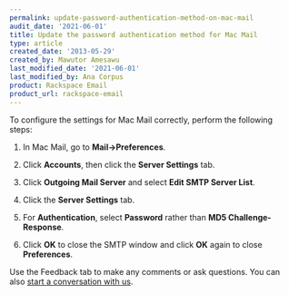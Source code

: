 ```yaml
---
permalink: update-password-authentication-method-on-mac-mail
audit_date: '2021-06-01'
title: Update the password authentication method for Mac Mail
type: article
created_date: '2013-05-29'
created_by: Mawutor Amesawu
last_modified_date: '2021-06-01'
last_modified_by: Ana Corpus
product: Rackspace Email
product_url: rackspace-email
---
```


To configure the settings for Mac Mail correctly, perform the following steps:

1. In Mac Mail, go to **Mail->Preferences**.

2. Click **Accounts**, then click the **Server Settings** tab.

3. Click **Outgoing Mail Server** and select **Edit SMTP Server List**.

4. Click the **Server Settings** tab.

5. For **Authentication**, select **Password** rather than **MD5 Challenge-Response**.

6. Click **OK** to close the SMTP window and click **OK** again to close **Preferences**.

Use the Feedback tab to make any comments or ask questions. You can also [start a conversation with us](https://www.rackspace.com/contact).
